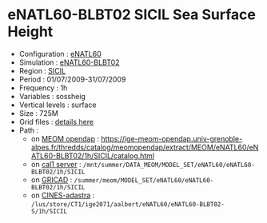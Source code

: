 # eNATL60-BLBT02 SICIL Sea Surface Height

 - Configuration : [eNATL60](../simulations/eNATL60.md)
 - Simulation : [eNATL60-BLBT02](../simulations/eNATL60-BLBT02.md)
 - Region : [SICIL](../regions/SICIL.md)
 - Period : 01/07/2009-31/07/2009
 - Frequency : 1h
 - Variables : sossheig
 - Vertical levels : surface
 - Size : 725M
 - Grid files : [details here](SICIL60-grid-files.md)
 - Path :
   - on [MEOM opendap](../platforms/opendap.md) : https://ige-meom-opendap.univ-grenoble-alpes.fr/thredds/catalog/meomopendap/extract/MEOM/eNATL60/eNATL60-BLBT02/1h/SICIL/catalog.html
   - on [cal1 server](../platforms/cal1.md) : ```/mnt/summer/DATA_MEOM/MODEL_SET/eNATL60/eNATL60-BLBT02/1h/SICIL```
   - on [GRICAD](../platforms/gricad.md) : ```/summer/meom/MODEL_SET/eNATL60/eNATL60-BLBT02/1h/SICIL```
   - on [CINES-adastra](../platforms/adastra.md) : ```/lus/store/CT1/ige2071/aalbert/eNATL60/eNATL60-BLBT02-S/1h/SICIL```
